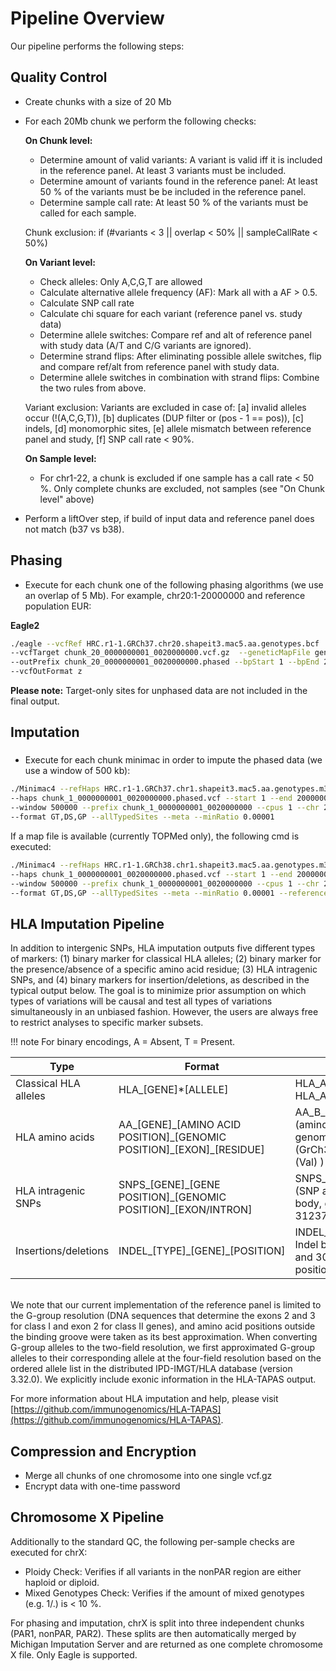 # Pipeline Overview

Our pipeline performs the following steps:

## Quality Control

*  Create chunks with a size of 20 Mb
*  For each 20Mb chunk we perform the following checks:

    **On Chunk level:**

    *   Determine amount of valid variants: A variant is valid iff it is included in the reference panel. At least 3 variants must be included.
    *   Determine amount of variants found in the reference panel: At least 50 % of the variants must be be included in the reference panel.
    *   Determine sample call rate: At least 50 % of the variants must be called for each sample.  

    Chunk exclusion: if (#variants < 3 || overlap < 50% || sampleCallRate < 50%)

    **On Variant level:**

    *   Check alleles: Only A,C,G,T are allowed
    *   Calculate alternative allele frequency (AF): Mark all with a AF > 0.5.
    *   Calculate SNP call rate
    *   Calculate chi square for each variant (reference panel vs. study data)
    *   Determine allele switches: Compare ref and alt of reference panel with study data (A/T and C/G variants are ignored).
    *   Determine strand flips: After eliminating possible allele switches, flip and compare ref/alt from reference panel with study data.
    *   Determine allele switches in combination with strand flips: Combine the two rules from above.  

    Variant exclusion: Variants are excluded in case of: [a] invalid alleles occur (!(A,C,G,T)), [b] duplicates (DUP filter or (pos - 1 == pos)), [c] indels, [d] monomorphic sites, [e] allele mismatch between reference panel and study, [f] SNP call rate < 90%.

    **On Sample level:**

    *   For chr1-22, a chunk is excluded if one sample has a call rate < 50 %. Only complete chunks are excluded, not samples (see "On Chunk level" above)


* Perform a liftOver step, if build of input data and reference panel does not match (b37 vs b38).

## Phasing

* Execute for each chunk one of the following phasing algorithms (we use an overlap of 5 Mb). For example, chr20:1-20000000 and reference population EUR:

**Eagle2**
````sh
./eagle --vcfRef HRC.r1-1.GRCh37.chr20.shapeit3.mac5.aa.genotypes.bcf
--vcfTarget chunk_20_0000000001_0020000000.vcf.gz  --geneticMapFile genetic_map_chr20_combined_b37.txt
--outPrefix chunk_20_0000000001_0020000000.phased --bpStart 1 --bpEnd 25000000 -allowRefAltSwap
--vcfOutFormat z
````
    
**Please note:** Target-only sites for unphased data are not included in the final output.
    
## Imputation

###
* Execute for each chunk minimac in order to impute the phased data (we use a window of 500 kb):

````sh
./Minimac4 --refHaps HRC.r1-1.GRCh37.chr1.shapeit3.mac5.aa.genotypes.m3vcf.gz
--haps chunk_1_0000000001_0020000000.phased.vcf --start 1 --end 20000000
--window 500000 --prefix chunk_1_0000000001_0020000000 --cpus 1 --chr 20 --noPhoneHome
--format GT,DS,GP --allTypedSites --meta --minRatio 0.00001
````
If a map file is available (currently TOPMed only), the following cmd is executed:

````sh
./Minimac4 --refHaps HRC.r1-1.GRCh38.chr1.shapeit3.mac5.aa.genotypes.m3vcf.gz
--haps chunk_1_0000000001_0020000000.phased.vcf --start 1 --end 20000000
--window 500000 --prefix chunk_1_0000000001_0020000000 --cpus 1 --chr 20 --noPhoneHome
--format GT,DS,GP --allTypedSites --meta --minRatio 0.00001 --referenceEstimates --map B38_MAP_FILE.map
````

## HLA Imputation Pipeline

In addition to intergenic SNPs, HLA imputation outputs five different types of markers: (1) binary marker for classical HLA alleles; (2) binary marker for the presence/absence of a specific amino acid residue; (3) HLA intragenic SNPs, and (4) binary markers for insertion/deletions, as described in the typical output below. The goal is to minimize prior assumption on which types of variations will be causal and test all types of variations simultaneously in an unbiased fashion. However, the users are always free to restrict analyses to specific marker subsets.

!!! note
    For binary encodings, A = Absent, T = Present.


| Type   |      Format      |  Example |
|----------|-------------|------|
| Classical HLA alleles |  HLA\_[GENE]\*[ALLELE]| HLA_A\*01:02 (two-field allele) <br> HLA_A\*02 (one-field allele) |
| HLA amino acids |  AA_[GENE]\_[AMINO ACID POSITION]\_[GENOMIC POSITION]\_[EXON]\_[RESIDUE] | AA_B_97_31324201_exon3_V (amino acid position 97 in HLA-B, genomic position 31324201 (GrCh37) in exon 3, residue = V (Val) ) |
| HLA intragenic SNPs |  SNPS_[GENE]\_[GENE POSITION]\_[GENOMIC POSITION]\_[EXON/INTRON] | SNPS_C_2666_31237183_intron6 (SNP at position 2666 of the gene body, genomic position 31237183 in intron 6)|
| Insertions/deletions |  INDEL_[TYPE]\_[GENE]\_[POSITION]| INDEL_AA_C_300x301_31237792 Indel between amino acids 300 and 301 in HLA-C, at genomic position 31237792) |

<br> 
We note that our current implementation of the reference panel is limited to the G-group resolution (DNA sequences that determine the exons 2 and 3 for class I and exon 2 for class II genes), and amino acid positions outside the binding groove were taken as its best approximation. When converting G-group alleles to the two-field resolution, we first approximated G-group alleles to their corresponding allele at the four-field resolution based on the ordered allele list in the distributed IPD-IMGT/HLA database (version 3.32.0). We explicitly include exonic information in the HLA-TAPAS output.


For more information about HLA imputation and help, please visit [https://github.com/immunogenomics/HLA-TAPAS](https://github.com/immunogenomics/HLA-TAPAS).


## Compression and Encryption

* Merge all chunks of one chromosome into one single vcf.gz
* Encrypt data with one-time password

## Chromosome X Pipeline

Additionally to the standard QC, the following per-sample checks are executed for chrX:

* Ploidy Check: Verifies if all variants in the nonPAR region are either haploid or diploid.
* Mixed Genotypes Check: Verifies if the amount of mixed genotypes (e.g. 1/.) is < 10 %.

For phasing and imputation, chrX is split into three independent chunks (PAR1, nonPAR, PAR2). These splits are then automatically merged by Michigan Imputation Server and are returned as one complete chromosome X file. Only Eagle is supported.

